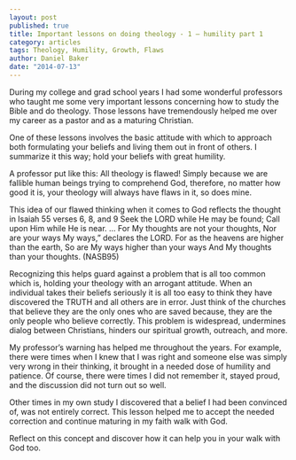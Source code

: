```yaml
---
layout: post
published: true
title: Important lessons on doing theology - 1 – humility part 1
category: articles
tags: Theology, Humility, Growth, Flaws
author: Daniel Baker
date: "2014-07-13"
---
```


During my college and grad school years I had some wonderful professors who taught me some very important lessons concerning how to study the Bible and do theology. Those lessons have tremendously helped me over my career as a pastor and as a maturing Christian.

One of these lessons involves the basic attitude with which to approach both formulating your beliefs and living them out in front of others. I summarize it this way; hold your beliefs with great humility. 

A professor put like this: All theology is flawed! Simply because we are fallible human beings trying to comprehend God, therefore, no matter how good it is, your theology will always have flaws in it, so does mine. 

This idea of our flawed thinking when it comes to God reflects the thought in Isaiah 55 verses 6, 8, and 9
Seek the LORD while He may be found;
Call upon Him while He is near. …
For My thoughts are not your thoughts, 
Nor are your ways My ways,” declares the LORD. 
For as the heavens are higher than the earth,
So are My ways higher than your ways
And My thoughts than your thoughts.   (NASB95)

Recognizing this helps guard against a problem that is all too common which is, holding your theology with an arrogant attitude. When an individual takes their beliefs seriously it is all too easy to think they have discovered the TRUTH and all others are in error. Just think of the churches that believe they are the only ones who are saved because, they are the only people who believe correctly.  This problem is widespread, undermines dialog between Christians, hinders our spiritual growth, outreach, and more.

My professor’s warning has helped me throughout the years. For example, there were times when I knew that I was right and someone else was simply very wrong in their thinking, it brought in a needed dose of humility and patience. Of course, there were times I did not remember it, stayed proud, and the discussion did not turn out so well.

Other times in my own study I discovered that a belief I had been convinced of, was not entirely correct. This lesson helped me to accept the needed correction and continue maturing in my faith walk with God.

Reflect on this concept and discover how it can help you in your walk with God too.

